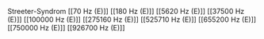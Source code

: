 Streeter-Syndrom
[[70 Hz (E)]]
[[180 Hz (E)]]
[[5620 Hz (E)]]
[[37500 Hz (E)]]
[[100000 Hz (E)]]
[[275160 Hz (E)]]
[[525710 Hz (E)]]
[[655200 Hz (E)]]
[[750000 Hz (E)]]
[[926700 Hz (E)]]